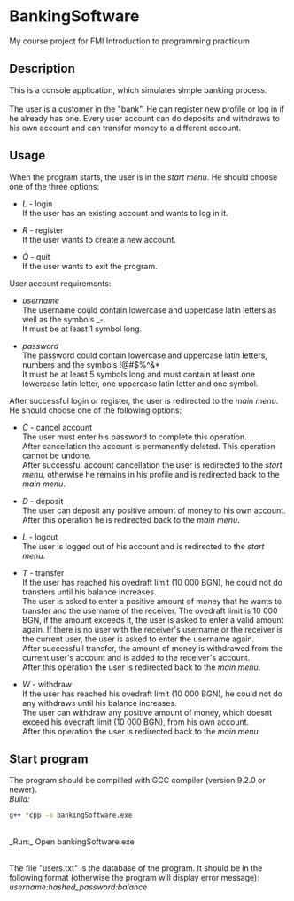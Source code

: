 # BankingSoftware
My course project for FMI Introduction to programming practicum

## Description
This is a console application, which simulates simple banking process. <br />
<br />
The user is a customer in the "bank". He can register new profile or log in if he already has one. Every user account can do deposits and withdraws to his own account and can transfer money to a different account.

## Usage
When the program starts, the user is in the _start menu_. He should choose one of the three options:
* _L_ - login <br />
If the user has an existing account and wants to log in it.

* _R_ - register <br />
If the user wants to create a new account.

* _Q_ - quit <br />
If the user wants to exit the program.

User account requirements:
* _username_ <br />
 The username could contain lowercase and uppercase latin letters as well as the symbols _-. <br />
 It must be at least 1 symbol long.

* _password_ <br />
The password could contain lowercase and uppercase latin letters, numbers and the symbols !@#$%^&* <br />
It must be at least 5 symbols long and must contain at least one lowercase latin letter, one uppercase latin letter and one symbol.

After successful login or register, the user is redirected to the _main menu_. He should choose one of the following options:
* _C_ - cancel account <br />
The user must enter his password to complete this operation. <br />
After cancellation the account is permanently deleted. This operation cannot be undone. <br />
After successful account cancellation the user is redirected to the _start menu_, otherwise he remains in his profile and is redirected back to the _main menu_.

* _D_ - deposit <br />
The user can deposit any positive amount of money to his own account. <br />
After this operation he is redirected back to the _main menu_.

* _L_ - logout <br />
The user is logged out of his account and is redirected to the _start menu_.

* _T_ - transfer <br />
If the user has reached his ovedraft limit (10 000 BGN), he could not do transfers until his balance increases.  <br />
The user is asked to enter a positive amount of money that he wants to transfer and the username of the receiver. The ovedraft limit is 10 000 BGN, if the amount exceeds it, the user is asked to enter a valid amount again. If there is no user with the receiver's username or the receiver is the current user, the user is asked to enter the username again. <br />
After successfull transfer, the amount of money is withdrawed from the current user's account and is added to the receiver's account. <br />
After this operation the user is redirected back to the _main menu_.

* _W_ - withdraw <br />
If the user has reached his ovedraft limit (10 000 BGN), he could not do any withdraws until his balance increases.  <br />
The user can withdraw any positive amount of money, which doesnt exceed his ovedraft limit (10 000 BGN), from his own account. <br />
After this operation the user is redirected back to the _main menu_.

## Start program
The program should be compilled with GCC compiler (version 9.2.0 or newer). <br />
_Build:_ 
```bash
g++ *cpp -o bankingSoftware.exe
```
<br />
_Run:_ Open bankingSoftware.exe <br />
 <br />
 
The file "users.txt" is the database of the program. It should be in the following format (otherwise the program will display error message): <br />
_username:hashed_password:balance_
